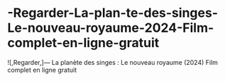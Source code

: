 # -Regarder-La-plan-te-des-singes-Le-nouveau-royaume-2024-Film-complet-en-ligne-gratuit
![,Regarder,]— La planète des singes : Le nouveau royaume (2024) Film complet en ligne gratuit
